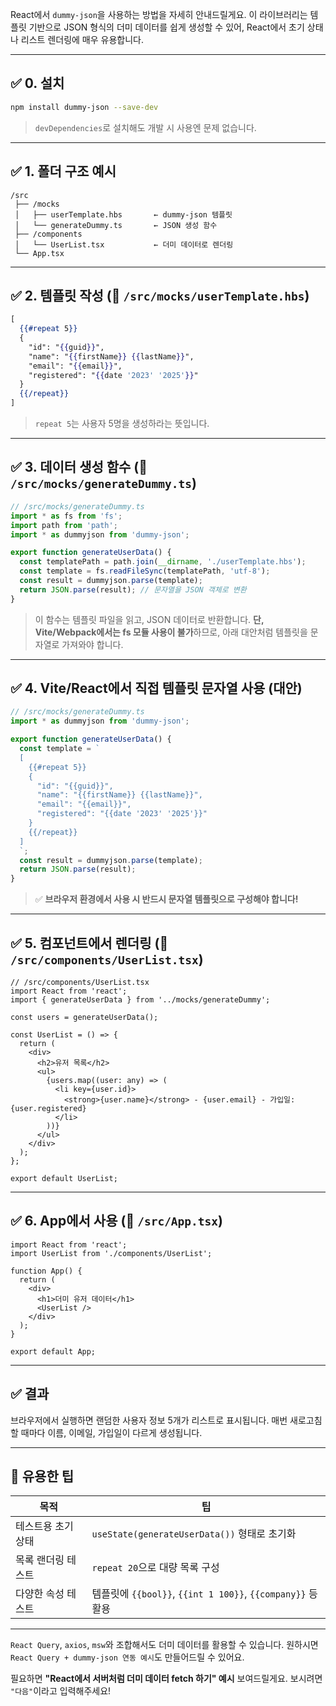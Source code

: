 React에서 `dummy-json`을 사용하는 방법을 자세히 안내드릴게요. 이 라이브러리는 템플릿 기반으로 JSON 형식의 더미 데이터를 쉽게 생성할 수 있어, React에서 초기 상태나 리스트 렌더링에 매우 유용합니다.

---

## ✅ 0. 설치

```bash
npm install dummy-json --save-dev
```

> `devDependencies`로 설치해도 개발 시 사용엔 문제 없습니다.

---

## ✅ 1. 폴더 구조 예시

```
/src
 ├── /mocks
 │   ├── userTemplate.hbs       ← dummy-json 템플릿
 │   └── generateDummy.ts       ← JSON 생성 함수
 ├── /components
 │   └── UserList.tsx           ← 더미 데이터로 렌더링
 └── App.tsx
```

---

## ✅ 2. 템플릿 작성 (📄 `/src/mocks/userTemplate.hbs`)

```hbs
[
  {{#repeat 5}}
  {
    "id": "{{guid}}",
    "name": "{{firstName}} {{lastName}}",
    "email": "{{email}}",
    "registered": "{{date '2023' '2025'}}"
  }
  {{/repeat}}
]
```

> `repeat 5`는 사용자 5명을 생성하라는 뜻입니다.

---

## ✅ 3. 데이터 생성 함수 (📄 `/src/mocks/generateDummy.ts`)

```ts
// /src/mocks/generateDummy.ts
import * as fs from 'fs';
import path from 'path';
import * as dummyjson from 'dummy-json';

export function generateUserData() {
  const templatePath = path.join(__dirname, './userTemplate.hbs');
  const template = fs.readFileSync(templatePath, 'utf-8');
  const result = dummyjson.parse(template);
  return JSON.parse(result); // 문자열을 JSON 객체로 변환
}
```

> 이 함수는 템플릿 파일을 읽고, JSON 데이터로 반환합니다.
> **단, Vite/Webpack에서는 fs 모듈 사용이 불가**하므로, 아래 대안처럼 템플릿을 문자열로 가져와야 합니다.

---

## ✅ 4. Vite/React에서 직접 템플릿 문자열 사용 (대안)

```ts
// /src/mocks/generateDummy.ts
import * as dummyjson from 'dummy-json';

export function generateUserData() {
  const template = `
  [
    {{#repeat 5}}
    {
      "id": "{{guid}}",
      "name": "{{firstName}} {{lastName}}",
      "email": "{{email}}",
      "registered": "{{date '2023' '2025'}}"
    }
    {{/repeat}}
  ]
  `;
  const result = dummyjson.parse(template);
  return JSON.parse(result);
}
```

> ✅ **브라우저 환경에서 사용 시 반드시 문자열 템플릿으로 구성해야 합니다!**

---

## ✅ 5. 컴포넌트에서 렌더링 (📄 `/src/components/UserList.tsx`)

```tsx
// /src/components/UserList.tsx
import React from 'react';
import { generateUserData } from '../mocks/generateDummy';

const users = generateUserData();

const UserList = () => {
  return (
    <div>
      <h2>유저 목록</h2>
      <ul>
        {users.map((user: any) => (
          <li key={user.id}>
            <strong>{user.name}</strong> - {user.email} - 가입일: {user.registered}
          </li>
        ))}
      </ul>
    </div>
  );
};

export default UserList;
```

---

## ✅ 6. App에서 사용 (📄 `/src/App.tsx`)

```tsx
import React from 'react';
import UserList from './components/UserList';

function App() {
  return (
    <div>
      <h1>더미 유저 데이터</h1>
      <UserList />
    </div>
  );
}

export default App;
```

---

## ✅ 결과

브라우저에서 실행하면 랜덤한 사용자 정보 5개가 리스트로 표시됩니다.
매번 새로고침할 때마다 이름, 이메일, 가입일이 다르게 생성됩니다.

---

## 📌 유용한 팁

| 목적         | 팁                                                    |
| ---------- | ---------------------------------------------------- |
| 테스트용 초기 상태 | `useState(generateUserData())` 형태로 초기화               |
| 목록 랜더링 테스트 | `repeat 20`으로 대량 목록 구성                               |
| 다양한 속성 테스트 | 템플릿에 `{{bool}}`, `{{int 1 100}}`, `{{company}}` 등 활용 |

---

`React Query`, `axios`, `msw`와 조합해서도 더미 데이터를 활용할 수 있습니다.
원하시면 `React Query + dummy-json 연동 예시`도 만들어드릴 수 있어요.

필요하면 **"React에서 서버처럼 더미 데이터 fetch 하기" 예시** 보여드릴게요.
보시려면 `"다음"`이라고 입력해주세요!
